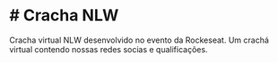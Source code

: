 <div><h1># Cracha NLW</h1></div>
Cracha virtual NLW desenvolvido no evento da Rockeseat. Um crachá virtual contendo nossas redes socias e qualificações.
